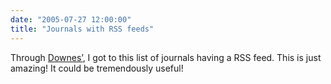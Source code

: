 ```yaml
---
date: "2005-07-27 12:00:00"
title: "Journals with RSS feeds"
---
```




Through [Downes&rsquo;](http://www.downes.ca), I got to this list of journals having a RSS feed. This is just amazing! It could be tremendously useful!

